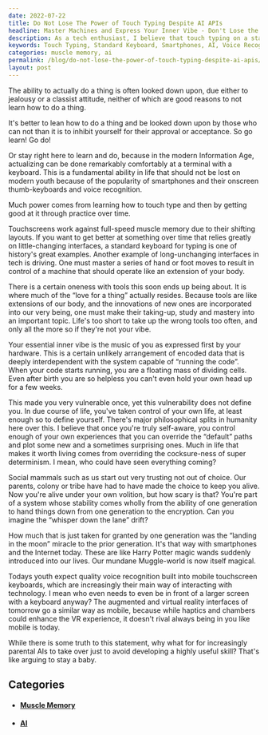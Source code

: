```yaml
---
date: 2022-07-22
title: Do Not Lose The Power of Touch Typing Despite AI APIs
headline: Master Machines and Express Your Inner Vibe - Don't Lose the Power of Touch Typing!
description: As a tech enthusiast, I believe that touch typing on a standard keyboard is still an important skill to learn and practice, even in the age of smartphones and AI. Touchscreens can't provide the same muscle memory as a standard keyboard, and touch typing is a great way to express your inner vibe. Don't let the power of touch typing be lost - learning this highly useful skill is key to mastering machines and taking control of your life.
keywords: Touch Typing, Standard Keyboard, Smartphones, AI, Voice Recognition, Muscle Memory, Shifting Layouts, Fundamentals, Control, Master Machines, Express Inner Vibe
categories: muscle memory, ai
permalink: /blog/do-not-lose-the-power-of-touch-typing-despite-ai-apis/
layout: post
---
```



The ability to actually do a thing is often looked down upon, due either to
jealousy or a classist attitude, neither of which are good reasons to not learn
how to do a thing.

It's better to lean how to do a thing and be looked down upon by those who can
not than it is to inhibit yourself for their approval or acceptance. So go
learn! Go do!

Or stay right here to learn and do, because in the modern Information Age,
actualizing can be done remarkably comfortably at a terminal with a keyboard.
This is a fundamental ability in life that should not be lost on modern youth
because of the popularity of smartphones and their onscreen thumb-keyboards and
voice recognition.

Much power comes from learning how to touch type and then by getting good at it
through practice over time.

Touchscreens work against full-speed muscle memory due to their shifting
layouts. If you want to get better at something over time that relies greatly
on little-changing interfaces, a standard keyboard for typing is one of
history's great examples. Another example of long-unchanging interfaces in tech
is driving. One must master a series of hand or foot moves to result in control
of a machine that should operate like an extension of your body.

There is a certain oneness with tools this soon ends up being about. It is
where much of the “love for a thing” actually resides. Because tools are like
extensions of our body, and the innovations of new ones are incorporated into
our very being, one must make their taking-up, study and mastery into an
important topic. Life's too short to take up the wrong tools too often, and
only all the more so if they're not your vibe.

Your essential inner vibe is the music of you as expressed first by your
hardware. This is a certain unlikely arrangement of encoded data that is deeply
interdependent with the system capable of “running the code”. When your code
starts running, you are a floating mass of dividing cells. Even after birth you
are so helpless you can't even hold your own head up for a few weeks.

This made you very vulnerable once, yet this vulnerability does not define you.
In due course of life, you've taken control of your own life, at least enough
so to define yourself. There's major philosophical splits in humanity here over
this. I believe that once you're truly self-aware, you control enough of your
own experiences that you can override the “default” paths and plot some new and
a sometimes surprising ones. Much in life that makes it worth living comes from
overriding the cocksure-ness of super determinism. I mean, who could have seen
everything coming?

Social mammals such as us start out very trusting not out of choice. Our
parents, colony or tribe have had to have made the choice to keep you alive.
Now you're alive under your own volition, but how scary is that? You're part of
a system whose stability comes wholly from the ability of one generation to
hand things down from one generation to the encryption. Can you imagine the
“whisper down the lane” drift?

How much that is just taken for granted by one generation was the “landing in
the moon” miracle to the prior generation. It's that way with smartphones and
the Internet today. These are like Harry Potter magic wands suddenly introduced
into our lives. Our mundane Muggle-world is now itself magical.

Todays youth expect quality voice recognition built into mobile touchscreen
keyboards, which are increasingly their main way of interacting with
technology. I mean who even needs to even be in front of a larger screen with a
keyboard anyway? The augmented and virtual reality interfaces of tomorrow go a
similar way as mobile, because while haptics and chambers could enhance the VR
experience, it doesn't rival always being in you like mobile is today.

While there is some truth to this statement, why what for for increasingly
parental AIs to take over just to avoid developing a highly useful skill?
That's like arguing to stay a baby.



## Categories

<ul>
<li><h4><a href='/muscle-memory/'>Muscle Memory</a></h4></li>
<li><h4><a href='/ai/'>AI</a></h4></li></ul>